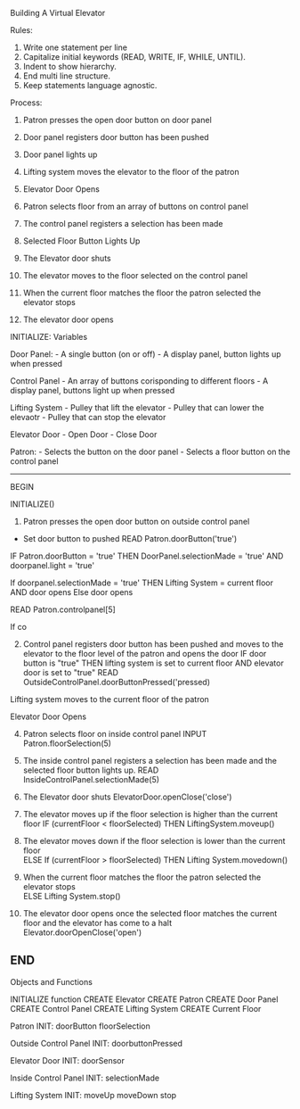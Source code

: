 Building A Virtual Elevator 

Rules:
1. Write one statement per line
2. Capitalize initial keywords (READ, WRITE, IF, WHILE, UNTIL).
3. Indent to show hierarchy.
4. End multi line structure.
5. Keep statements language agnostic.

Process:
 
  1. Patron presses the open door button on door panel
  
  2. Door panel registers door button has been pushed

  3. Door panel lights up 
  
  4. Lifting system moves the elevator to the floor of the patron 
  
  5. Elevator Door Opens 
  
  6. Patron selects floor from an array of buttons on control panel 
  
  7. The control panel registers a selection has been made 

  8. Selected Floor Button Lights Up 
  
  9. The Elevator door shuts
  
  10. The elevator moves to the floor selected on the control panel
      
  11. When the current floor matches the floor the patron selected the elevator stops    
  
  12. The elevator door opens 

INITIALIZE: Variables

   Door Panel:
        - A single button (on or off) 
        - A display panel, button lights up when pressed 
     
   Control Panel 
        - An array of buttons corisponding to different floors
        - A display panel, buttons light up when pressed
        
   Lifting System
        - Pulley that lift the elevator
        - Pulley that can lower the elevaotr 
        - Pulley that can stop the elevator
        
   Elevator Door
        - Open Door
        - Close Door
    
Patron:
    - Selects the button on the door panel 
    - Selects a floor button on the control panel
    
---------------------------------------------------------------
BEGIN

  INITIALIZE()
  
  1. Patron presses the open door button on outside control panel
  - Set door button to pushed
  READ Patron.doorButton('true')
  
  IF Patron.doorButton = 'true' THEN DoorPanel.selectionMade = 'true' AND doorpanel.light = 'true'
  
  If doorpanel.selectionMade = 'true' THEN Lifting System = current floor AND door opens 
  Else door opens 
  
  READ Patron.controlpanel[5] 
  
  If co
  
  
  2. Control panel registers door button has been pushed and moves to the elevator to the floor level of the patron and opens the door
  IF door button is "true" THEN lifting system is set to current floor AND elevator door is set to "true" 
  READ OutsideControlPanel.doorButtonPressed('pressed)
  
  Lifting system moves to the current floor of the patron 
  
  Elevator Door Opens 
  
  4. Patron selects floor on inside control panel 
  INPUT Patron.floorSelection(5)
  
  5. The inside control panel registers a selection has been made and the selected floor button lights up.
  READ InsideControlPanel.selectionMade(5)
  
  6. The Elevator door shuts
  ElevatorDoor.openClose('close')
  
  7. The elevator moves up if the floor selection is higher than the current floor
  IF (currentFloor < floorSelected)
      THEN LiftingSystem.moveup()
      
  8. The elevator moves down if the floor selection is lower than the current floor    
  ELSE If (currentFloor > floorSelected)
      THEN Lifting System.movedown() 
      
  9. When the current floor matches the floor the patron selected the elevator stops    
  ELSE Lifting System.stop() 
  
  10. The elevator door opens once the selected floor matches the current floor and the elevator has come to a halt
  Elevator.doorOpenClose('open')

END
-----------------------------------------------------------------
Objects and Functions

INITIALIZE function
CREATE Elevator 
CREATE Patron
CREATE Door Panel
CREATE Control Panel 
CREATE Lifting System
CREATE Current Floor

Patron
  INIT:
  doorButton
  floorSelection
 
Outside Control Panel 
  INIT:
  doorbuttonPressed
 
Elevator Door
  INIT:
  doorSensor
 
Inside Control Panel 
  INIT:
  selectionMade
 
Lifting System
  INIT:
  moveUp
  moveDown
  stop
  
  
